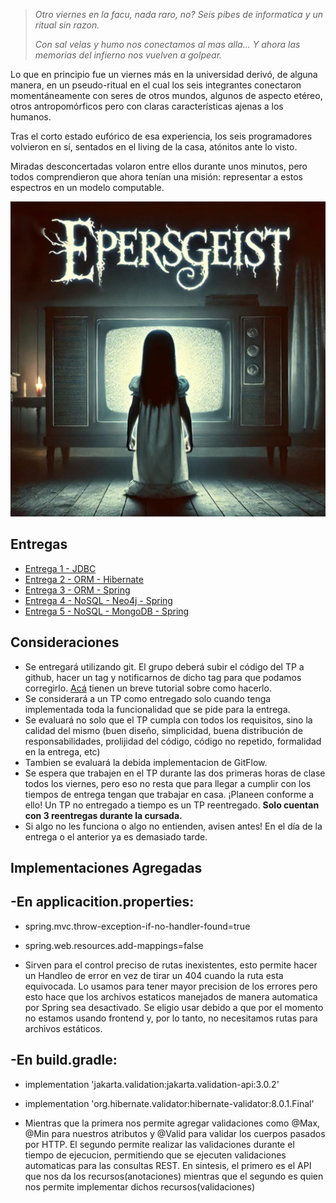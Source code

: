 
> _Otro viernes en la facu, nada raro, no?_
> _Seis pibes de informatica y un ritual sin razon._
> 
> _Con sal velas y humo nos conectamos al mas alla..._
> _Y ahora las memorias del infierno nos vuelven a golpear._

Lo que en principio fue un viernes más en la universidad derivó, de alguna manera, en un pseudo-ritual en el cual los seis integrantes conectaron momentáneamente con seres de otros mundos, algunos de aspecto etéreo, otros antropomórficos pero con claras características ajenas a los humanos.

Tras el corto estado eufórico de esa experiencia, los seis programadores volvieron en sí, sentados en el living de la casa, atónitos ante lo visto.

Miradas desconcertadas volaron entre ellos durante unos minutos, pero todos comprendieron que ahora tenían una misión: representar a estos espectros en un modelo computable.

<p align="center">
  <img src="enunciado/epersgeist.png"/>
</p>

## Entregas
- [Entrega 1 - JDBC](enunciado/entrega1/entrega1.md)
- [Entrega 2 - ORM - Hibernate](enunciado/entrega2/entrega2.md)
- [Entrega 3 - ORM - Spring](/enunciado/entrega3/enunciado_tp3.md)
- [Entrega 4 - NoSQL - Neo4j - Spring](enunciado/entrega4/enunciado_tp4.md)
- [Entrega 5 - NoSQL - MongoDB - Spring](/enunciado/entrega5/enunciado_tp5.md)

## Consideraciones
- Se entregará utilizando git. El grupo deberá subir el código del TP a github, hacer un tag y notificarnos de dicho tag para que podamos corregirlo. [Acá](https://sites.google.com/site/estrategiasdepersistencia/material/entregando-con-git) tienen un breve tutorial sobre como hacerlo.
- Se considerará a un TP como entregado solo cuando tenga implementada toda la funcionalidad que se pide para la entrega.
- Se evaluará no solo que el TP cumpla con todos los requisitos, sino la calidad del mismo (buen diseño, simplicidad, buena distribución de responsabilidades, prolijidad del código, código no repetido, formalidad en la entrega, etc)
- Tambien se evaluará la debida implementacion de GitFlow.
- Se espera que trabajen en el TP durante las dos primeras horas de clase todos los viernes, pero eso no resta que para llegar a cumplir con los tiempos de entrega tengan que trabajar en casa. ¡Planeen conforme a ello! Un TP no entregado a tiempo es un TP reentregado. **Solo cuentan con 3 reentregas durante la cursada.**
- Si algo no les funciona o algo no entienden, avisen antes! En el día de la entrega o el anterior ya es demasiado tarde.

## Implementaciones Agregadas
-En applicacition.properties: 
-
  - spring.mvc.throw-exception-if-no-handler-found=true
  - spring.web.resources.add-mappings=false

  - Sirven para el control preciso de rutas inexistentes, esto permite hacer un Handleo de error en vez de tirar un 404 cuando la ruta esta equivocada. Lo usamos para tener mayor precision de los errores pero esto hace que los archivos estaticos manejados de manera automatica por Spring sea desactivado. Se eligio usar debido a que por el momento no estamos usando frontend y, por lo tanto, no necesitamos rutas para archivos estáticos.
    
-En build.gradle:
-
  - implementation 'jakarta.validation:jakarta.validation-api:3.0.2'
  - implementation 'org.hibernate.validator:hibernate-validator:8.0.1.Final'

  - Mientras que la primera nos permite agregar validaciones como @Max, @Min para nuestros atributos y @Valid para validar los cuerpos pasados por HTTP. El segundo permite realizar las validaciones durante el tiempo de ejecucion, permitiendo que se ejecuten validaciones automaticas para las consultas REST. En sintesis, el primero es el API que nos da los recursos(anotaciones) mientras que el segundo es quien nos permite implementar dichos recursos(validaciones) 

